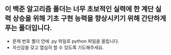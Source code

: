 ## 이 백준 알고리즘 폴더는 너무 초보적인 실력에 한 계단 실력 상승을 위해 기초 구현 능력을 향상시키기 위해 간단하게 푸는 폴더입니다. 

- 문제 번호 폴더 안에 .py 파일로 python 파일을 올립니다. 
- 자신감을 갖고 열심히 할 수 있도록 기도해주세요.